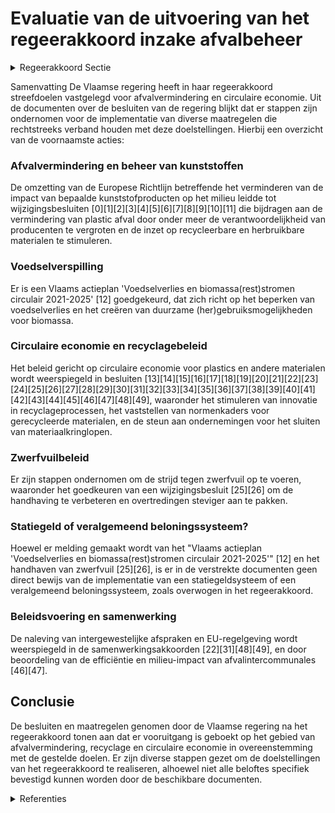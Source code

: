 # Evaluatie van de uitvoering van het regeerakkoord inzake afvalbeheer

<details>
        <summary>Regeerakkoord Sectie </summary>
        <p>2.4.2.3 Verkleinen van afvalberg We storten en verbranden met zijn allen nog te veel afval; waardevolle grondstoffen die verloren gaan en waar we energie in gestoken hebben bij de productie ervan. We pleiten binnen Europa voor een verbod op het gebruik van microplastics in cosmetica, verzorgingsproducten en onderhoudsproducten en op een bredere strategie inzake wegwerp-producten, ongeacht het materiaal waaruit ze gemaakt zijn. Binnen Europa nemen we het voortouw naar een maatschappij waarin plastics maximaal recycleer-baar zijn en maximaal gerecycleerd worden. Zo realiseren we een circulaire economie voor plastics. We zetten in op biomassa als duurzame grondstof en investeren in innovatie om CO2 te gebruiken als grondstof. Waar dat mogelijk is en wenselijk vanuit de functie die ze vervullen, moeten plastics bio-afbreekbaar zijn. De gebruikte biologische grondstoffen moeten steeds duurzaam zijn; de beleidsvisie “Bio-economie in Vlaanderen” blijft hierbij een belangrijk richtsnoer. We voeren de strijd tegen zwerfvuil op. Dit is ieders verantwoordelijkheid: we zorgen ervoor dat de verpakkingssector zijn ambitieuze engage-menten nakomt op basis van de voorziene nulmeting en we zetten in op handhaving. De Vlaamse regering zal alle afspraken gemaakt in het Verpakkingsplan 2.0 uitvoeren, waaronder de evaluatie eind 2023 en de daaraan gekoppelde consequenties, namelijk dat indien de doelstel-lingen nog steeds niet significant gehaald worden, de sector gevraagd zal worden om statiegeld te organiseren of een veralgemeend beloningssysteem in te voeren. Ook de andere betrokken sectoren moeten actief en financieel bijdragen aan de strijd tegen zwerfvuil. We stimuleren een actief overleg tussen voedings- en verpakkingsindustrie, lokale overheden en horeca om slimmere en afvalarme ondernemingsmo-dellen te ontwikkelen voor consumptie buitens-huis. Als overheden geven we het goede voorbeeld op onze evenementen. Recycleerbaar afval moet nog beter selectief worden ingezameld: tegen 2030 moet minstens 50% van de recycleerbare fractie van huishoude-lijk én bedrijfsafval bijkomend gerecycleerd worden. Er liggen belangrijke opportuniteiten in de stromen organisch-biologisch afval, kunst-stoffen, papier en karton en textiel. Samen met alle actoren versterken we de sorteerbood-schappen via diverse communicatiestrategieën. Voedselverspilling tegengaan is een absolute prioriteit. Via het ketenoverleg werken we op diverse niveaus aan een halvering ervan tegen 2030. In samenwerking met de sector wordt actief de uitrol van recyclagemogelijkheden in Vlaanderen onderzocht. Zo streven we naar maximale recy-clage in dit land. We zorgen voor goede en betrouwbare cijfers (op basis van nulmetingen) over ingezameld en gerecycleerd afval, zodat we ons beleid goed kunnen sturen en zeker zijn dat de doelstellingen ook echt gerealiseerd worden. We onderzoeken de mogelijkheden van post-sor-tering van restfracties. We onderzoeken hoe en voor welke stromen we voor een betere afstemming tussen de gewesten inzake aanvaardingsplichten kunnen zorgen, zodat er een uniform beleid gevoerd wordt over heel België. Indien nodig kan hiervoor een samen-werkingsakkoord afgesloten worden. We evalueren samen met de gemeenten de wense-lijke rol van overheden in afvalverwerkingsinstal-laties, vanuit de bezorgdheid dat zij zich voldoende moeten kunnen focussen op preventie en beleid. Huidige afvalintercommunales vormen niet altijd een logisch geografisch geheel, ten koste van efficiëntie en milieu-impact. We nodigen hen uit om voorstellen te formuleren om deze efficiëntie te verbeteren en om hun werkingsge-bied te optimaliseren. Op basis van deze voor-stellen werkt de Vlaamse regering een visie uit. </p>
        </details> 

Samenvatting
De Vlaamse regering heeft in haar regeerakkoord streefdoelen vastgelegd voor afvalvermindering en circulaire economie. Uit de documenten over de besluiten van de regering blijkt dat er stappen zijn ondernomen voor de implementatie van diverse maatregelen die rechtstreeks verband houden met deze doelstellingen. Hierbij een overzicht van de voornaamste acties:

### Afvalvermindering en beheer van kunststoffen
De omzetting van de Europese Richtlijn betreffende het verminderen van de impact van bepaalde kunststofproducten op het milieu leidde tot wijzigingsbesluiten \[0\]\[1\]\[2\]\[3\]\[4\]\[5\]\[6\]\[7\]\[8\]\[9\]\[10\]\[11\] die bijdragen aan de vermindering van plastic afval door onder meer de verantwoordelijkheid van producenten te vergroten en de inzet op recycleerbare en herbruikbare materialen te stimuleren.

### Voedselverspilling
Er is een Vlaams actieplan 'Voedselverlies en biomassa(rest)stromen circulair 2021-2025' \[12\] goedgekeurd, dat zich richt op het beperken van voedselverlies en het creëren van duurzame (her)gebruiksmogelijkheden voor biomassa.

### Circulaire economie en recyclagebeleid
Het beleid gericht op circulaire economie voor plastics en andere materialen wordt weerspiegeld in besluiten \[13\]\[14\]\[15\]\[16\]\[17\]\[18\]\[19\]\[20\]\[21\]\[22\]\[23\]\[24\]\[25\]\[26\]\[27\]\[28\]\[29\]\[30\]\[31\]\[32\]\[33\]\[34\]\[35\]\[36\]\[37\]\[38\]\[39\]\[40\]\[41\]\[42\]\[43\]\[44\]\[45\]\[46\]\[47\]\[48\]\[49\], waaronder het stimuleren van innovatie in recyclageprocessen, het vaststellen van normenkaders voor gerecycleerde materialen, en de steun aan ondernemingen voor het sluiten van materiaalkringlopen.

### Zwerfvuilbeleid
Er zijn stappen ondernomen om de strijd tegen zwerfvuil op te voeren, waaronder het goedkeuren van een wijzigingsbesluit \[25\]\[26\] om de handhaving te verbeteren en overtredingen steviger aan te pakken.

### Statiegeld of veralgemeend beloningssysteem?
Hoewel er melding gemaakt wordt van het "Vlaams actieplan 'Voedselverlies en biomassa(rest)stromen circulair 2021-2025'" \[12\] en het handhaven van zwerfvuil \[25\]\[26\], is er in de verstrekte documenten geen direct bewijs van de implementatie van een statiegeldsysteem of een veralgemeend beloningssysteem, zoals overwogen in het regeerakkoord.

### Beleidsvoering en samenwerking
De naleving van intergewestelijke afspraken en EU-regelgeving wordt weerspiegeld in de samenwerkingsakkoorden \[22\]\[31\]\[48\]\[49\], en door beoordeling van de efficiëntie en milieu-impact van afvalintercommunales \[46\]\[47\].

## Conclusie
De besluiten en maatregelen genomen door de Vlaamse regering na het regeerakkoord tonen aan dat er vooruitgang is geboekt op het gebied van afvalvermindering, recyclage en circulaire economie in overeenstemming met de gestelde doelen. Er zijn diverse stappen gezet om de doelstellingen van het regeerakkoord te realiseren, alhoewel niet alle beloftes specifiek bevestigd kunnen worden door de beschikbare documenten.

<details>
        <summary> Referenties</summary>
        **[\[0\]](https://beslissingenvlaamseregering.vlaanderen.be/?search=Omzetting%20Europese%20Richtlijn%20vermindering%20effecten%20bepaalde%20kunststofproducten%20op%20het%20milieu%3A%20wijzigingsbesluit&dateOption=select&startDate=2023-02-10T09%3A00%3A00Z&endDate=2023-02-10T09%3A00%3A00Z)** : **(2023-02-10)** Omzetting Europese Richtlijn vermindering effecten bepaalde kunststofproducten op het milieu: wijzigingsbesluit 

**[\[1\]](https://beslissingenvlaamseregering.vlaanderen.be/?search=Omzetting%20Europese%20Richtlijn%20vermindering%20effecten%20bepaalde%20kunststofproducten%20op%20het%20milieu%3A%20wijzigingsbesluit&dateOption=select&startDate=2023-05-12T08%3A00%3A00Z&endDate=2023-05-12T08%3A00%3A00Z)** : **(2023-05-12)** Omzetting Europese Richtlijn vermindering effecten bepaalde kunststofproducten op het milieu: wijzigingsbesluit 

**[\[2\]](https://beslissingenvlaamseregering.vlaanderen.be/?search=Omzetting%20Europese%20Richtlijn%20vermindering%20effecten%20bepaalde%20kunststofproducten%20op%20het%20milieu%3A%20wijzigingsbesluit&dateOption=select&startDate=2023-12-22T09%3A00%3A00Z&endDate=2023-12-22T09%3A00%3A00Z)** : **(2023-12-22)** Omzetting Europese Richtlijn vermindering effecten bepaalde kunststofproducten op het milieu: wijzigingsbesluit 

**[\[3\]](https://beslissingenvlaamseregering.vlaanderen.be/?search=Omzetting%20Europese%20Richtlijn%20vermindering%20effecten%20bepaalde%20kunststofproducten%20op%20het%20milieu%3A%20wijzigingsbesluit&dateOption=select&startDate=2022-10-28T08%3A00%3A00Z&endDate=2022-10-28T08%3A00%3A00Z)** : **(2022-10-28)** Omzetting Europese Richtlijn vermindering effecten bepaalde kunststofproducten op het milieu: wijzigingsbesluit 

**[\[4\]](https://beslissingenvlaamseregering.vlaanderen.be/?search=Omzetting%20Europese%20Richtlijn%20vermindering%20effecten%20bepaalde%20kunststofproducten%20op%20het%20milieu%3A%20wijzigingsbesluit&dateOption=select&startDate=2023-07-07T09%3A00%3A00Z&endDate=2023-07-07T09%3A00%3A00Z)** : **(2023-07-07)** Omzetting Europese Richtlijn vermindering effecten bepaalde kunststofproducten op het milieu: wijzigingsbesluit 

**[\[5\]](https://beslissingenvlaamseregering.vlaanderen.be/?search=Decreet%20omzetting%20van%20de%20gewijzigde%20Europese%20kaderrichtlijnen%20rond%20afvalstoffen&dateOption=select&startDate=2021-02-26T09%3A00%3A00Z&endDate=2021-02-26T09%3A00%3A00Z)** : **(2021-02-26)** Decreet omzetting van de gewijzigde Europese kaderrichtlijnen rond afvalstoffen 

**[\[6\]](https://beslissingenvlaamseregering.vlaanderen.be/?search=Vlaams%20reglement%20duurzaam%20beheer%20van%20materiaalkringlopen%20en%20afvalstoffen%20%28Vlarema%29%3A%20wijzigingsbesluit&dateOption=select&startDate=2021-04-02T08%3A00%3A00Z&endDate=2021-04-02T08%3A00%3A00Z)** : **(2021-04-02)** Vlaams reglement duurzaam beheer van materiaalkringlopen en afvalstoffen (Vlarema): wijzigingsbesluit 

**[\[7\]](https://beslissingenvlaamseregering.vlaanderen.be/?search=Vlaams%20reglement%20betreffende%20het%20duurzaam%20beheer%20van%20materiaalkringlopen%20en%20afvalstoffen%20%28VLAREMA%29%3A%20wijzigingsbesluit&dateOption=select&startDate=2020-12-18T09%3A00%3A00Z&endDate=2020-12-18T09%3A00%3A00Z)** : **(2020-12-18)** Vlaams reglement betreffende het duurzaam beheer van materiaalkringlopen en afvalstoffen (VLAREMA): wijzigingsbesluit 

**[\[8\]](https://beslissingenvlaamseregering.vlaanderen.be/?search=Vlaams%20standpunt%20herziening%20Europese%20verpakkingsrichtlijn&dateOption=select&startDate=2023-07-07T09%3A00%3A00Z&endDate=2023-07-07T09%3A00%3A00Z)** : **(2023-07-07)** Vlaams standpunt herziening Europese verpakkingsrichtlijn 

**[\[9\]](https://beslissingenvlaamseregering.vlaanderen.be/?search=Vlaams%20reglement%20duurzaam%20beheer%20van%20materiaalkringlopen%20en%20afvalstoffen%20%28Vlarema%29%3A%20wijzigingsbesluit&dateOption=select&startDate=2021-07-02T08%3A00%3A00Z&endDate=2021-07-02T08%3A00%3A00Z)** : **(2021-07-02)** Vlaams reglement duurzaam beheer van materiaalkringlopen en afvalstoffen (Vlarema): wijzigingsbesluit 

**[\[10\]](https://beslissingenvlaamseregering.vlaanderen.be/?search=Subsidi%C3%ABring%20lokale%20besturen%20afval-%20en%20materialenbeheer&dateOption=select&startDate=2022-03-18T09%3A00%3A00Z&endDate=2022-03-18T09%3A00%3A00Z)** : **(2022-03-18)** Subsidiëring lokale besturen afval- en materialenbeheer 

**[\[11\]](https://beslissingenvlaamseregering.vlaanderen.be/?search=Vlaremtrein%20bedrijfsafvalwater%3A%20schrappen%20sectorale%20lozingsnormen%20voor%20PFAS-verbindingen%20voor%20textielsector&dateOption=select&startDate=2022-09-16T08%3A00%3A00Z&endDate=2022-09-16T08%3A00%3A00Z)** : **(2022-09-16)** Vlaremtrein bedrijfsafvalwater: schrappen sectorale lozingsnormen voor PFAS-verbindingen voor textielsector 

**[\[12\]](https://beslissingenvlaamseregering.vlaanderen.be/?search=Vlaams%20actieplan%20%27Voedselverlies%20en%20biomassa%28rest%29stromen%20circulair%202021-2025%27&dateOption=select&startDate=2021-04-23T08%3A00%3A00Z&endDate=2021-04-23T08%3A00%3A00Z)** : **(2021-04-23)** Vlaams actieplan 'Voedselverlies en biomassa(rest)stromen circulair 2021-2025' 

**[\[13\]](https://beslissingenvlaamseregering.vlaanderen.be/?search=Uitvoeringsplan%20kunststoffen%202020-2025%20OVAM&dateOption=select&startDate=2020-02-21T09%3A00%3A00Z&endDate=2020-02-21T09%3A00%3A00Z)** : **(2020-02-21)** Uitvoeringsplan kunststoffen 2020-2025 OVAM 

**[\[14\]](https://beslissingenvlaamseregering.vlaanderen.be/?search=Evaluatie%20Verpakkingsbeleid%20en%20zwerfvuilbeleid%202.0&dateOption=select&startDate=2022-12-23T09%3A00%3A00Z&endDate=2022-12-23T09%3A00%3A00Z)** : **(2022-12-23)** Evaluatie Verpakkingsbeleid en zwerfvuilbeleid 2.0 

**[\[15\]](https://beslissingenvlaamseregering.vlaanderen.be/?search=Plan%20Vlaamse%20Veerkracht%3A%20Recyclagehub%20regels%20voor%20toekenning%20steun%20aan%20ondernemingen%20om%20materiaalkringlopen%20te%20sluiten&dateOption=select&startDate=2021-06-18T08%3A00%3A00Z&endDate=2021-06-18T08%3A00%3A00Z)** : **(2021-06-18)** Plan Vlaamse Veerkracht: Recyclagehub regels voor toekenning steun aan ondernemingen om materiaalkringlopen te sluiten 

**[\[16\]](https://beslissingenvlaamseregering.vlaanderen.be/?search=Ontwerp%20van%20Lokaal%20Materialenplan%3A%20uitvoeringsplan%20huishoudelijk%20afval%20en%20gelijkaardig%20bedrijfsafval&dateOption=select&startDate=2023-05-26T08%3A00%3A00Z&endDate=2023-05-26T08%3A00%3A00Z)** : **(2023-05-26)** Ontwerp van Lokaal Materialenplan: uitvoeringsplan huishoudelijk afval en gelijkaardig bedrijfsafval 

**[\[17\]](https://beslissingenvlaamseregering.vlaanderen.be/?search=Plan%20Vlaamse%20Veerkracht%3A%20Recyclagehub%20regels%20voor%20toekenning%20steun%20aan%20ondernemingen%20om%20materiaalkringlopen%20te%20sluiten&dateOption=select&startDate=2021-09-03T10%3A00%3A00Z&endDate=2021-09-03T10%3A00%3A00Z)** : **(2021-09-03)** Plan Vlaamse Veerkracht: Recyclagehub regels voor toekenning steun aan ondernemingen om materiaalkringlopen te sluiten 

**[\[18\]](https://beslissingenvlaamseregering.vlaanderen.be/?search=Instemmingdsdecreet%20samenwerkingsakkoord%20uitgebreide%20producentenverantwoordelijkheid%20voor%20bepaalde%20afvalstromen%20en%20zwerfvuil&dateOption=select&startDate=2022-12-16T09%3A00%3A00Z&endDate=2022-12-16T09%3A00%3A00Z)** : **(2022-12-16)** Instemmingdsdecreet samenwerkingsakkoord uitgebreide producentenverantwoordelijkheid voor bepaalde afvalstromen en zwerfvuil 

**[\[19\]](https://beslissingenvlaamseregering.vlaanderen.be/?search=Wijziging%20decreet%20duurzaam%20beheer%20van%20materiaalkringlopen%20en%20afvalstoffen%20%28Materialendecreet%29%20wat%20betreft%20de%20dringende%20verwerking%20van%20afvalstoffen&dateOption=select&startDate=2023-12-15T09%3A00%3A00Z&endDate=2023-12-15T09%3A00%3A00Z)** : **(2023-12-15)** Wijziging decreet duurzaam beheer van materiaalkringlopen en afvalstoffen (Materialendecreet) wat betreft de dringende verwerking van afvalstoffen 

**[\[20\]](https://beslissingenvlaamseregering.vlaanderen.be/?search=Oosterweelwerf%3A%20aanpak%20remedi%C3%ABring%20naar%20aanleiding%20van%20herkwalificatie%20van%20toegepaste%20bodemmaterialen%20naar%20opslag%20van%20afvalstoffen&dateOption=select&startDate=2023-10-20T08%3A00%3A00Z&endDate=2023-10-20T08%3A00%3A00Z)** : **(2023-10-20)** Oosterweelwerf: aanpak remediëring naar aanleiding van herkwalificatie van toegepaste bodemmaterialen naar opslag van afvalstoffen 

**[\[21\]](https://beslissingenvlaamseregering.vlaanderen.be/?search=Subsidies%20gerichte%20oproep%20Circulaire%20Zorg%202023%20om%20het%20gebruik%20van%20herbruikbaar%20materiaal%20in%20de%20medische%20zorg%20te%20bevorderen&dateOption=select&startDate=2023-07-07T09%3A00%3A00Z&endDate=2023-07-07T09%3A00%3A00Z)** : **(2023-07-07)** Subsidies gerichte oproep Circulaire Zorg 2023 om het gebruik van herbruikbaar materiaal in de medische zorg te bevorderen 

**[\[22\]](https://beslissingenvlaamseregering.vlaanderen.be/?search=Instemmingdsdecreet%20samenwerkingsakkoord%20uitgebreide%20producentenverantwoordelijkheid%20voor%20bepaalde%20afvalstromen%20en%20zwerfvuil&dateOption=select&startDate=2023-07-14T08%3A00%3A00Z&endDate=2023-07-14T08%3A00%3A00Z)** : **(2023-07-14)** Instemmingdsdecreet samenwerkingsakkoord uitgebreide producentenverantwoordelijkheid voor bepaalde afvalstromen en zwerfvuil 

**[\[23\]](https://beslissingenvlaamseregering.vlaanderen.be/?search=Samenwerkingsakkoord%20verpakkingsafval&dateOption=select&startDate=2019-12-20T09%3A00%3A00Z&endDate=2019-12-20T09%3A00%3A00Z)** : **(2019-12-20)** Samenwerkingsakkoord verpakkingsafval 

**[\[24\]](https://beslissingenvlaamseregering.vlaanderen.be/?search=Plan%20Vlaamse%20Veerkracht%3A%20bestedingskader%20middelen%20projectoproep%20%27Hergebruik%20Restwater%27&dateOption=select&startDate=2021-07-16T06%3A00%3A00Z&endDate=2021-07-16T06%3A00%3A00Z)** : **(2021-07-16)** Plan Vlaamse Veerkracht: bestedingskader middelen projectoproep 'Hergebruik Restwater' 

**[\[25\]](https://beslissingenvlaamseregering.vlaanderen.be/?search=Handhaving%20zwerfvuil%20en%20sluikstort&dateOption=select&startDate=2021-05-07T08%3A00%3A00Z&endDate=2021-05-07T08%3A00%3A00Z)** : **(2021-05-07)** Handhaving zwerfvuil en sluikstort 

**[\[26\]](https://beslissingenvlaamseregering.vlaanderen.be/?search=Oproep%20circulaire%20voedselketen%202022%3A%20%C2%A0preventie%20van%20voedselverlies%20en%20hoogwaardige%20valorisatie%20van%20voedselreststromen&dateOption=select&startDate=2022-10-07T08%3A00%3A00Z&endDate=2022-10-07T08%3A00%3A00Z)** : **(2022-10-07)** Oproep circulaire voedselketen 2022:  preventie van voedselverlies en hoogwaardige valorisatie van voedselreststromen 

**[\[27\]](https://beslissingenvlaamseregering.vlaanderen.be/?search=Vlaams%20beleidsplan%20bio-economie&dateOption=select&startDate=2020-12-18T09%3A00%3A00Z&endDate=2020-12-18T09%3A00%3A00Z)** : **(2020-12-18)** Vlaams beleidsplan bio-economie 

**[\[28\]](https://beslissingenvlaamseregering.vlaanderen.be/?search=Plan%20Vlaamse%20Veerkracht%3A%20Innovatieve%20Projecten%20Circulair%20Watergebruik&dateOption=select&startDate=2022-10-21T08%3A00%3A00Z&endDate=2022-10-21T08%3A00%3A00Z)** : **(2022-10-21)** Plan Vlaamse Veerkracht: Innovatieve Projecten Circulair Watergebruik 

**[\[29\]](https://beslissingenvlaamseregering.vlaanderen.be/?search=Interregionaal%20samenwerkingsakkoord%20uitgebreide%20producentenverantwoordelijkheid%20en%20zwerfvuil&dateOption=select&startDate=2022-07-15T08%3A00%3A00Z&endDate=2022-07-15T08%3A00%3A00Z)** : **(2022-07-15)** Interregionaal samenwerkingsakkoord uitgebreide producentenverantwoordelijkheid en zwerfvuil 

**[\[30\]](https://beslissingenvlaamseregering.vlaanderen.be/?search=Plan%20Vlaamse%20Veerkracht%3A%201%20miljoen%20strategische%20ecologiesteun%20aan%20Covestro%20nv%20in%20Antwerpen&dateOption=select&startDate=2022-12-16T09%3A00%3A00Z&endDate=2022-12-16T09%3A00%3A00Z)** : **(2022-12-16)** Plan Vlaamse Veerkracht: 1 miljoen strategische ecologiesteun aan Covestro nv in Antwerpen 

**[\[31\]](https://beslissingenvlaamseregering.vlaanderen.be/?search=Reservering%20VKF-middelen%20voor%20maatregel%20klimaatmitigatie%20in%20afvalsector%20en%20via%20circulaire%20economie&dateOption=select&startDate=2022-12-23T09%3A00%3A00Z&endDate=2022-12-23T09%3A00%3A00Z)** : **(2022-12-23)** Reservering VKF-middelen voor maatregel klimaatmitigatie in afvalsector en via circulaire economie 

**[\[32\]](https://beslissingenvlaamseregering.vlaanderen.be/?search=Vaststelling%20regels%20thematische%20oproep%20voor%20circulaire%20economie%20bij%20het%20Fonds%20Wetenschappelijk%20Onderzoek%20%28FWO%29&dateOption=select&startDate=2023-05-12T08%3A00%3A00Z&endDate=2023-05-12T08%3A00%3A00Z)** : **(2023-05-12)** Vaststelling regels thematische oproep voor circulaire economie bij het Fonds Wetenschappelijk Onderzoek (FWO) 

**[\[33\]]** : **(2020-07-10)**  

**[\[34\]](https://beslissingenvlaamseregering.vlaanderen.be/?search=Plan%20Vlaamse%20Veerkracht%3A%20907.000%20euro%20strategische%20ecologiesteun%20Inovyn%20Manufacturing%20Belgium%20nv%20in%20Antwerpen&dateOption=select&startDate=2022-12-16T09%3A00%3A00Z&endDate=2022-12-16T09%3A00%3A00Z)** : **(2022-12-16)** Plan Vlaamse Veerkracht: 907.000 euro strategische ecologiesteun Inovyn Manufacturing Belgium nv in Antwerpen 

**[\[35\]](https://beslissingenvlaamseregering.vlaanderen.be/?search=Wijziging%20VLAREM%20II%20over%20kunststof%20granulaat%2C%20opslag%20van%20brandbare%20en%20gevaarlijke%20stoffen%2C%20en%20particuliere%20stookolietanks&dateOption=select&startDate=2023-12-08T09%3A00%3A00Z&endDate=2023-12-08T09%3A00%3A00Z)** : **(2023-12-08)** Wijziging VLAREM II over kunststof granulaat, opslag van brandbare en gevaarlijke stoffen, en particuliere stookolietanks 

**[\[36\]](https://beslissingenvlaamseregering.vlaanderen.be/?search=Plan%20Vlaamse%20Veerkracht%3A%20Thematische%20oproep%20bio-economie%20bij%20het%20Fonds%20Wetenschappelijk%20Onderzoek%20-%20Vlaanderen&dateOption=select&startDate=2021-07-09T08%3A00%3A00Z&endDate=2021-07-09T08%3A00%3A00Z)** : **(2021-07-09)** Plan Vlaamse Veerkracht: Thematische oproep bio-economie bij het Fonds Wetenschappelijk Onderzoek - Vlaanderen 

**[\[37\]](https://beslissingenvlaamseregering.vlaanderen.be/?search=Vaststelling%20regels%20thematische%20oproep%20voor%20circulaire%20economie%20bij%20het%20Fonds%20Wetenschappelijk%20Onderzoek%20%28FWO%29&dateOption=select&startDate=2023-06-30T08%3A00%3A00Z&endDate=2023-06-30T08%3A00%3A00Z)** : **(2023-06-30)** Vaststelling regels thematische oproep voor circulaire economie bij het Fonds Wetenschappelijk Onderzoek (FWO) 

**[\[38\]](https://beslissingenvlaamseregering.vlaanderen.be/?search=Subsidie%20projectoproep%20circulair%20water&dateOption=select&startDate=2023-03-31T08%3A00%3A00Z&endDate=2023-03-31T08%3A00%3A00Z)** : **(2023-03-31)** Subsidie projectoproep circulair water 

**[\[39\]](https://beslissingenvlaamseregering.vlaanderen.be/?search=Haalbaarheidsstudie%20stikstofcaptatie%3A%20herverdeling%20provisie&dateOption=select&startDate=2021-09-03T10%3A00%3A00Z&endDate=2021-09-03T10%3A00%3A00Z)** : **(2021-09-03)** Haalbaarheidsstudie stikstofcaptatie: herverdeling provisie 

**[\[40\]](https://beslissingenvlaamseregering.vlaanderen.be/?search=Subsidi%C3%ABring%20lokale%20besturen%20afval-%20en%20materialenbeheer&dateOption=select&startDate=2022-06-03T08%3A00%3A00Z&endDate=2022-06-03T08%3A00%3A00Z)** : **(2022-06-03)** Subsidiëring lokale besturen afval- en materialenbeheer 

**[\[41\]](https://beslissingenvlaamseregering.vlaanderen.be/?search=Grensoverschrijdende%20overbrenging%20van%20afvalstoffen&dateOption=select&startDate=2022-05-20T08%3A00%3A00Z&endDate=2022-05-20T08%3A00%3A00Z)** : **(2022-05-20)** Grensoverschrijdende overbrenging van afvalstoffen 

**[\[42\]](https://beslissingenvlaamseregering.vlaanderen.be/?search=Subsidi%C3%ABring%20lokale%20besturen%20afval-%20en%20materialenbeheer&dateOption=select&startDate=2022-07-15T08%3A00%3A00Z&endDate=2022-07-15T08%3A00%3A00Z)** : **(2022-07-15)** Subsidiëring lokale besturen afval- en materialenbeheer 

**[\[43\]](https://beslissingenvlaamseregering.vlaanderen.be/?search=Thematische%20oproep%20bio-economie%20bij%20het%20Fonds%20Wetenschappelijk%20Onderzoek%20-%20Vlaanderen&dateOption=select&startDate=2021-04-30T08%3A00%3A00Z&endDate=2021-04-30T08%3A00%3A00Z)** : **(2021-04-30)** Thematische oproep bio-economie bij het Fonds Wetenschappelijk Onderzoek - Vlaanderen 

**[\[44\]](https://beslissingenvlaamseregering.vlaanderen.be/?search=Uitvoeringsplan%20huishoudelijk%20afval%20en%20gelijkaardig%20bedrijfsafval%3A%20ontwerp%20van%20addendum%20referentiejaar%20zwerfvuildoelstellingen&dateOption=select&startDate=2020-06-12T08%3A00%3A00Z&endDate=2020-06-12T08%3A00%3A00Z)** : **(2020-06-12)** Uitvoeringsplan huishoudelijk afval en gelijkaardig bedrijfsafval: ontwerp van addendum referentiejaar zwerfvuildoelstellingen 

**[\[45\]](https://beslissingenvlaamseregering.vlaanderen.be/?search=1%20miljoen%20euro%20strategische%20transformatiesteun%20aan%20Bolder%20Industries%20Belgium%20bv%20in%20Machelen&dateOption=select&startDate=2023-12-22T09%3A00%3A00Z&endDate=2023-12-22T09%3A00%3A00Z)** : **(2023-12-22)** 1 miljoen euro strategische transformatiesteun aan Bolder Industries Belgium bv in Machelen 

**[\[46\]](https://beslissingenvlaamseregering.vlaanderen.be/?search=Controle%20boekhouding%20intercommunales%20die%20bedrijfsafval%20inzamelen/verwerken&dateOption=select&startDate=2022-05-06T08%3A00%3A00Z&endDate=2022-05-06T08%3A00%3A00Z)** : **(2022-05-06)** Controle boekhouding intercommunales die bedrijfsafval inzamelen/verwerken 

**[\[47\]](https://beslissingenvlaamseregering.vlaanderen.be/?search=Controle%20boekhouding%20intercommunales%20die%20bedrijfsafval%20inzamelen/verwerken&dateOption=select&startDate=2023-11-17T09%3A00%3A00Z&endDate=2023-11-17T09%3A00%3A00Z)** : **(2023-11-17)** Controle boekhouding intercommunales die bedrijfsafval inzamelen/verwerken 

**[\[48\]](https://beslissingenvlaamseregering.vlaanderen.be/?search=Samenwerkingsakkoord%20verpakkingsafval%3A%20instemmingsdecreet&dateOption=select&startDate=2020-05-08T08%3A00%3A00Z&endDate=2020-05-08T08%3A00%3A00Z)** : **(2020-05-08)** Samenwerkingsakkoord verpakkingsafval: instemmingsdecreet 

**[\[49\]](https://beslissingenvlaamseregering.vlaanderen.be/?search=Instemmingsdecreet%20samenwerkingsakkoord%20co%C3%B6rdinatie%20beleid%20grensoverschrijdende%20overbrenging%20van%20afvalstoffen&dateOption=select&startDate=2022-10-14T08%3A00%3A00Z&endDate=2022-10-14T08%3A00%3A00Z)** : **(2022-10-14)** Instemmingsdecreet samenwerkingsakkoord coördinatie beleid grensoverschrijdende overbrenging van afvalstoffen 
        </details> 

